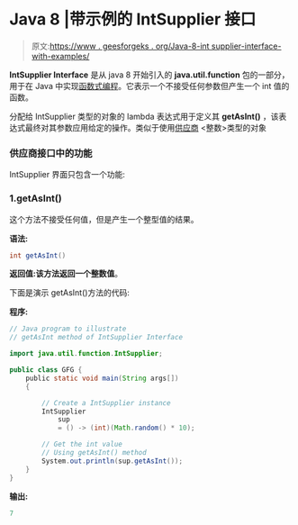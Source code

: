 # Java 8 |带示例的 IntSupplier 接口

> 原文:[https://www . geesforgeks . org/Java-8-int supplier-interface-with-examples/](https://www.geeksforgeeks.org/java-8-intsupplier-interface-with-examples/)

**IntSupplier Interface** 是从 java 8 开始引入的 **java.util.function** 包的一部分，用于在 Java 中实现[函数式编程](https://www.geeksforgeeks.org/functional-programming-paradigm/)。它表示一个不接受任何参数但产生一个 int 值的函数。

分配给 IntSupplier 类型的对象的 lambda 表达式用于定义其 **getAsInt()** ，该表达式最终对其参数应用给定的操作。类似于使用[供应商](https://www.geeksforgeeks.org/supplier-interface-in-java-with-examples/) <整数>类型的对象

### 供应商接口中的功能

IntSupplier 界面只包含一个功能:

### 1.getAsInt()

这个方法不接受任何值，但是产生一个整型值的结果。

**语法:**

```java
int getAsInt()
```

**返回值:**该方法返回**一个整数值**。

下面是演示 getAsInt()方法的代码:

**程序:**

```java
// Java program to illustrate
// getAsInt method of IntSupplier Interface

import java.util.function.IntSupplier;

public class GFG {
    public static void main(String args[])
    {

        // Create a IntSupplier instance
        IntSupplier
            sup
            = () -> (int)(Math.random() * 10);

        // Get the int value
        // Using getAsInt() method
        System.out.println(sup.getAsInt());
    }
}
```

**输出:**

```java
7

```